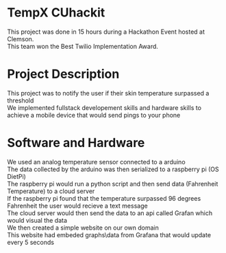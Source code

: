 # TempX CUhackit
 This project was done in 15 hours during a Hackathon Event hosted at Clemson. \
 This team won the Best Twilio Implementation Award. 
# Project Description
 This project was to notify the user if their skin temperature surpassed a threshold \
 We implemented fullstack developement skills and hardware skills to achieve a mobile device that would send pings to your phone
# Software and Hardware
 We used an analog temperature sensor connected to a arduino \
 The data collected by the arduino was then serialized to a raspberry pi (OS DietPi) \
 The raspberry pi would run a python script and then send data (Fahrenheit Temperature) to a cloud server \
 If the raspberry pi found that the temperature surpassed 96 degrees Fahrenheit the user would recieve a text message \
 The cloud server would then send the data to an api called Grafan which would visual the data \
 We then created a simple website on our own domain \
 This website had embeded graphs\data from Grafana that would update every 5 seconds 
